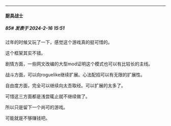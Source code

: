 
*****

####  厨具战士  
##### 85#       发表于 2024-2-16 15:51

过年的时候又玩了一下，感觉这个游戏真的挺可惜的。

这个框架其实不错。

剧情方面，一些网文改编的大型mod证明这个模式也可以有比较长的主线。

战斗方面，可以向roguelike继续扩展。心法配招可以有无限的扩展性。

自由度方面，完全可以继续向太吾取经。可以扩展的太多了。

可惜这三方面都是浅尝辄止就不继续做了。

所以只是留下一个尚可的游戏。

可能就是不够赚钱吧。

